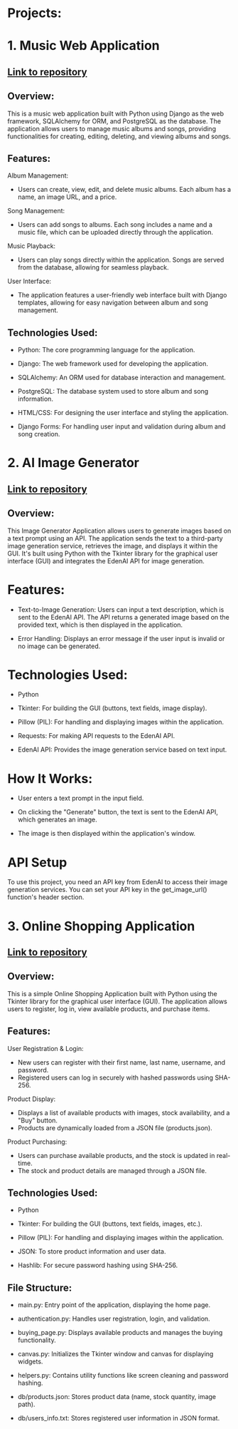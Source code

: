 # Projects:

# 1. Music Web Application 
## <a href="https://github.com/boriskostadinov96/Music-App">Link to repository</a>

## Overview:
This is a music web application built with Python using Django as the web framework, SQLAlchemy for ORM, and PostgreSQL as the database. The application allows users to manage music albums and songs, providing functionalities for creating, editing, deleting, and viewing albums and songs.

## Features:
Album Management:

- Users can create, view, edit, and delete music albums. Each album has a name, an image URL, and a price.

Song Management:

- Users can add songs to albums. Each song includes a name and a music file, which can be uploaded directly through the application.

Music Playback:

- Users can play songs directly within the application. Songs are served from the database, allowing for seamless playback.

User Interface:

- The application features a user-friendly web interface built with Django templates, allowing for easy navigation between album and song management.

## Technologies Used:
- Python: The core programming language for the application.

- Django: The web framework used for developing the application.

- SQLAlchemy: An ORM used for database interaction and management.

- PostgreSQL: The database system used to store album and song information.

- HTML/CSS: For designing the user interface and styling the application.

- Django Forms: For handling user input and validation during album and song creation.




# 2. AI Image Generator
## <a href="https://github.com/boriskostadinov96/AI-Image-Generator">Link to repository</a>

## Overview:
This Image Generator Application allows users to generate images based on a text prompt using an API. The application sends the text to a third-party image generation service, retrieves the image, and displays it within the GUI. It's built using Python with the Tkinter library for the graphical user interface (GUI) and integrates the EdenAI API for image generation.

# Features:
- Text-to-Image Generation:
Users can input a text description, which is sent to the EdenAI API.
The API returns a generated image based on the provided text, which is then displayed in the application.

- Error Handling:
Displays an error message if the user input is invalid or no image can be generated.

# Technologies Used:
- Python

- Tkinter: For building the GUI (buttons, text fields, image display).

- Pillow (PIL): For handling and displaying images within the application.

- Requests: For making API requests to the EdenAI API.

- EdenAI API: Provides the image generation service based on text input.

# How It Works:
- User enters a text prompt in the input field.

- On clicking the "Generate" button, the text is sent to the EdenAI API, which generates an image.

- The image is then displayed within the application's window.

# API Setup

To use this project, you need an API key from EdenAI to access their image generation services. You can set your API key in the get_image_url() function's header section.




# 3. Online Shopping Application
## <a href="https://github.com/boriskostadinov96/Online-Shop-Application">Link to repository</a>

## Overview:
This is a simple Online Shopping Application built with Python using the Tkinter library for the graphical user interface (GUI). The application allows users to register, log in, view available products, and purchase items.

## Features:
User Registration & Login:

- New users can register with their first name, last name, username, and password.
- Registered users can log in securely with hashed passwords using SHA-256.

Product Display:

- Displays a list of available products with images, stock availability, and a "Buy" button.
- Products are dynamically loaded from a JSON file (products.json).

Product Purchasing:

- Users can purchase available products, and the stock is updated in real-time.
- The stock and product details are managed through a JSON file.

## Technologies Used:
- Python

- Tkinter: For building the GUI (buttons, text fields, images, etc.).

- Pillow (PIL): For handling and displaying images within the application.

- JSON: To store product information and user data.

- Hashlib: For secure password hashing using SHA-256.

## File Structure:
- main.py: Entry point of the application, displaying the home page.

- authentication.py: Handles user registration, login, and validation.

- buying_page.py: Displays available products and manages the buying functionality.

- canvas.py: Initializes the Tkinter window and canvas for displaying widgets.

- helpers.py: Contains utility functions like screen cleaning and password hashing.

- db/products.json: Stores product data (name, stock quantity, image path).

- db/users_info.txt: Stores registered user information in JSON format.
